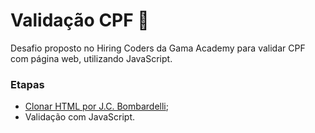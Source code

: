 # Validação CPF :card_index:
Desafio proposto no Hiring Coders da Gama Academy para validar CPF com página web, utilizando JavaScript.

### Etapas
- [Clonar HTML por J.C. Bombardelli](https://github.com/jcbombardelli/gama-no-javascript-basico);
- Validação com JavaScript.
